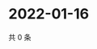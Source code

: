 # 2022-01-16

共 0 条

<!-- BEGIN WEIBO -->
<!-- 最后更新时间 Sun Jan 16 2022 05:07:55 GMT+0800 (China Standard Time) -->

<!-- END WEIBO -->
